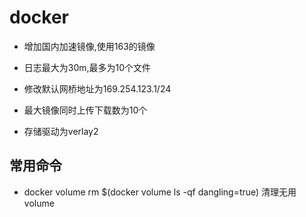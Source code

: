 # docker

* 增加国内加速镜像,使用163的镜像

* 日志最大为30m,最多为10个文件

* 修改默认网桥地址为169.254.123.1/24

* 最大镜像同时上传下载数为10个

* 存储驱动为verlay2

## 常用命令

* docker volume rm $(docker volume ls -qf dangling=true) 清理无用volume
